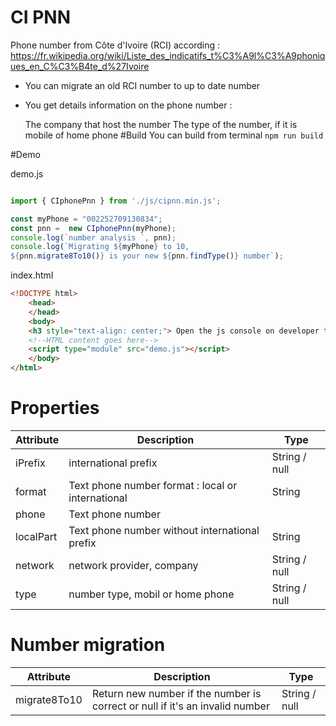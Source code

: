 # CI PNN 

Phone number from Côte d'Ivoire (RCI) according  : https://fr.wikipedia.org/wiki/Liste_des_indicatifs_t%C3%A9l%C3%A9phoniques_en_C%C3%B4te_d%27Ivoire
- You can migrate an old RCI number to up to date number
- You get details information on the phone number :

    The company that host the number
    The type of the number, if it is mobile of home phone
#Build
You can build from terminal
`npm run build`

#Demo

demo.js 
```javascript

import { CIphonePnn } from './js/cipnn.min.js';

const myPhone = "002252709130834";
const pnn =  new CIphonePnn(myPhone);
console.log(`number analysis `, pnn);
console.log(`Migrating ${myPhone} to 10, 
${pnn.migrate8To10()} is your new ${pnn.findType()} number`);

```

index.html 
```html
<!DOCTYPE html>
    <head>
    </head>
    <body>
    <h3 style="text-align: center;"> Open the js console on developer tool</h3>
    <!--HTML content goes here-->
    <script type="module" src="demo.js"></script>
    </body>
</html>

```
# Properties

| Attribute      | Description | Type |
| ----------- | ----------- | ----------- |
| iPrefix      | international prefix       | String / null      |
| format   | Text     phone number format :  local or international   | String       |
| phone   | Text      phone number  |
| localPart   | Text     phone number without international prefix  | String      |
| network   | network provider, company        | String / null       |
| type   | number type, mobil or home phone        | String / null       |

# Number migration

| Attribute      | Description | Type |
| ----------- | ----------- | ----------- |
| migrate8To10      | Return new number if the number is correct or null if it's an invalid number       | String / null      |
